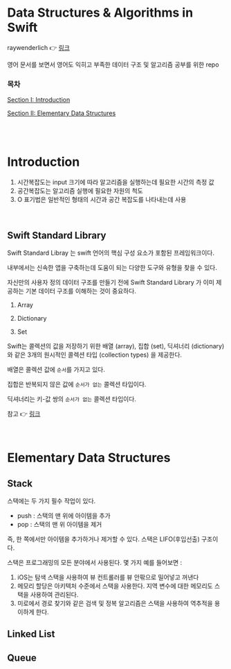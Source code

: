# Data Structures & Algorithms in Swift 

raywenderlich 👉 [링크](https://www.raywenderlich.com/books/data-structures-algorithms-in-swift/v3.0/chapters/3-swift-standard-library)

영어 문서를 보면서 영어도 익히고 부족한 데이터 구조 및 알고리즘 공부를 위한 repo

### 목차

[Section I: Introduction](#introduction)

[Section II: Elementary Data Structures](#elementary-data-structures)

<br>
<br>

# Introduction

1. 시간복잡도는 input 크기에 따라 알고리즘을 실행하는데 필요한 시간의 측정 값
2. 공간복잡도는 알고리즘 실행에 필요한 자원의 척도
3. O 표기법은 일반적인 형태의 시간과 공간 복잡도를 나타내는데 사용

<br>

## Swift Standard Library

Swift Standard Libray 는 swift 언어의 핵심 구성 요소가 포함된 프레임워크이다.

내부에서는 신속한 앱을 구축하는데 도움이 되는 다양한 도구와 유형을 찾을 수 있다.

자신만의 사용자 정의 데이터 구조를 만들기 전에 Swift Standard Library 가 이미 제공하는 기본 데이터 구조를 이해하는 것이 중요하다.

1. Array

2. Dictionary

3. Set

Swift는 콜렉션의 값을 저장하기 위한 배열 (array), 집합 (set), 딕셔너리 (dictionary)와 같은 3개의 원시적인 콜렉션 타입 (collection types) 을 제공한다. 

배열은 콜렉션 값에 `순서`를 가지고 있다. 

집합은 반복되지 않은 값에 `순서가 없는` 콜렉션 타입이다. 

딕셔너리는 키-값 쌍의 `순서가 없는` 콜렉션 타입이다.


참고 👉 [링크](https://bbiguduk.gitbook.io/swift/language-guide-1/collection-types)

<br>

# Elementary Data Structures

## Stack

스택에는 두 가지 필수 작업이 있다.
- push : 스택의 맨 위에 아이템을 추가
- pop : 스택의 맨 위 아이템을 제거

즉, 한 쪽에서만 아이템을 추가하거나 제거할 수 있다.
스택은 LIFO(후입선출) 구조이다.

스택은 프로그래밍의 모든 분야에서 사용된다.
몇 가지 예를 들어보면 :
1. iOS는 탐색 스택을 사용하여 뷰 컨트롤러를 뷰 안팎으로 밀어넣고 꺼낸다
2. 메모리 할당은 아키텍처 수준에서 스택을 사용한다. 지역 변수에 대한 메모리도 스택을 사용하여 관리된다.
3. 미로에서 경로 찾기와 같은 검색 및 정복 알고리즘은 스택을 사용하여 역추적을 용이하게 한다.

## Linked List


## Queue



